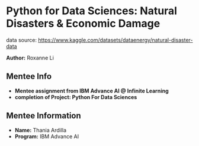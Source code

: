 # Python for Data Sciences: Natural Disasters & Economic Damage

data source: https://www.kaggle.com/datasets/dataenergy/natural-disaster-data

**Author:** Roxanne Li



## Mentee Info

- **Mentee assignment from IBM Advance AI @ Infinite Learning**
- **completion of Project: Python For Data Sciences**


## Mentee Information

- **Name:** Thania Ardilla
- **Program:** IBM Advance AI
